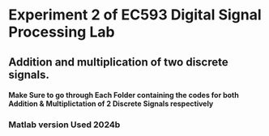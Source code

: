 # Experiment 2 of EC593 Digital Signal Processing Lab

## Addition and multiplication of two discrete signals.


####  Make  Sure to go through Each Folder containing the codes for both Addition & Multiplictation   of 2 Discrete Signals  respectively



### Matlab version Used 2024b

